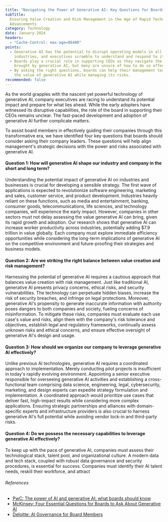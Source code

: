 ```yaml
---
title: "Navigating the Power of Generative AI: Key Questions for Boards"
subTitle:
  Ensuring Value Creation and Risk Management in the Age of Rapid Technological
  Advancements
category: Technology
date: January 2024
headers:
  - "Cache-Control: max-age=86400"
points:
  - Generative AI has the potential to disrupt operating models in all
    industries, and executives scramble to understand and respond to its power.
  - Boards play a crucial role in supporting CEOs as they navigate the changes
    brought by generative AI, but many are unsure of how to do so effectively.
  - By asking the right questions, boards can help their management teams unlock
    the value of generative AI while managing its risks.
recommended: false
---
```


As the world grapples with the nascent yet powerful technology of generative AI,
company executives are racing to understand its potential impact and prepare for
what lies ahead. While the early adopters have witnessed its disruptive
capabilities, the role of the board in supporting their CEOs remains unclear.
The fast-paced development and adoption of generative AI further complicate
matters.

To assist board members in effectively guiding their companies through this
transformative era, we have identified four key questions that boards should
consider asking their company leaders. These questions will help align
management's strategic decisions with the power and risks associated with
generative AI.

#### Question 1: How will generative AI shape our industry and company in the short and long term?

Understanding the potential impact of generative AI on industries and businesses
is crucial for developing a sensible strategy. The first wave of applications is
expected to revolutionize software engineering, marketing and sales, customer
service, and product development. Industries heavily reliant on these functions,
such as media and entertainment, banking, consumer goods, telecommunications,
life sciences, and technology companies, will experience the early impact.
However, companies in other sectors must not delay assessing the value
generative AI can bring, given its rapid growth and adoption. Our research shows
that generative AI can increase worker productivity across industries,
potentially adding $7.9 trillion in value globally. Each company must explore
immediate efficiency opportunities while considering the long-term implications
of generative AI on the competitive environment and future-proofing their
strategies and business models.

#### Question 2: Are we striking the right balance between value creation and risk management?

Harnessing the potential of generative AI requires a cautious approach that
balances value creation with risk management. Just like traditional AI,
generative AI presents privacy concerns, ethical risks, and security
vulnerabilities. The technology can perpetuate hidden biases, increase the risk
of security breaches, and infringe on legal protections. Moreover, generative
AI's propensity to generate inaccurate information with authority poses dangers
to both companies and society, fueling concerns of misinformation. To mitigate
these risks, companies must evaluate each use case's value and risks, align them
with the company's risk tolerance and objectives, establish legal and regulatory
frameworks, continually assess unknown risks and ethical concerns, and ensure
effective oversight of generative AI's design and usage.

#### Question 3: How should we organize our company to leverage generative AI effectively?

Unlike previous AI technologies, generative AI requires a coordinated approach
to implementation. Merely conducting pilot projects is insufficient in today's
rapidly evolving environment. Appointing a senior executive responsible for
overseeing generative AI activities and establishing a cross-functional team
comprising data science, engineering, legal, cybersecurity, marketing, and
design experts can expedite strategy formulation and implementation. A
coordinated approach would prioritize use cases that deliver fast, high-impact
results while considering more complex applications. Ensuring strategic
partnerships and alliances with domain-specific experts and infrastructure
providers is also crucial to harness generative AI's full potential while
avoiding vendor lock-in and third-party risks.

#### Question 4: Do we possess the necessary capabilities to leverage generative AI effectively?

To keep up with the pace of generative AI, companies must assess their
technological stack, talent pool, and organizational culture. A modern data and
tech stack, coupled with robust data governance and security procedures, is
essential for success. Companies must identify their AI talent needs, reskill
their workforce, and attract

###### References

- [PwC: The power of AI and generative AI: what boards should know](https://www.pwc.com/us/en/services/governance-insights-center/library/ai-governance-and-boards.html)
- [McKinsey: Four Essential Questions for Boards to Ask About Generative AI](https://www.mckinsey.com/capabilities/quantumblack/our-insights/four-essential-questions-for-boards-to-ask-about-generative-ai)
- [Deloitte: AI Governance for Board Members](https://www2.deloitte.com/us/en/pages/consulting/articles/generative-ai-governance-risk-management.html)
